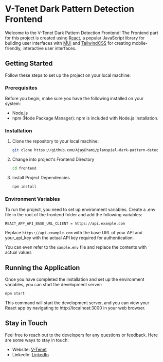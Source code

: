 # V-Tenet Dark Pattern Detection Frontend

Welcome to the V-Tenet Dark Pattern Detection Frontend! The Frontend part for this project is created using [React](https://reactjs.org/), a popular JavaScript library for building user interfaces with [MUI](https://mui.com/) and [TailwindCSS](https://tailwindcss.com/) for creating mobile-friendly, interactive user interfaces.

## Getting Started

Follow these steps to set up the project on your local machine:

### Prerequisites

Before you begin, make sure you have the following installed on your system:

- Node.js
- npm (Node Package Manager): npm is included with Node.js installation.

### Installation

1. Clone the repository to your local machine:

   ```bash
   git clone https://github.com/AjayDhami/planspiel-dark-pattern-detection
   ```

2. Change into project's Frontend Directory

   ```bash
   cd frontend
   ```

3. Install Project Dependencies

   ```bash
   npm install
   ```

### Environment Variables

To run the project, you need to set up environment variables. Create a .env file in the root of the frontend folder and add the following variables:

```env
REACT_APP_API_BASE_URL_CLIENT = https://api.example.com
```

Replace `https://api.example.com` with the base URL of your API and your_api_key with the actual API key required for authentication.

You can even refer to the `sample.env` file and replace the contents with actual values

## Running the Application

Once you have completed the installation and set up the environment variables, you can start the development server:

```bash
npm start
```

This command will start the development server, and you can view your React app by navigating to http://localhost:3000 in your web browser.

## Stay in Touch

Feel free to reach out to the developers for any questions or feedback. Here are some ways to stay in touch:

- Website: [V-Tenet](https://v-tenet.vercel.app/)
- LinkedIn: [LinkedIn](https://www.linkedin.com/in/v-tenet/)
